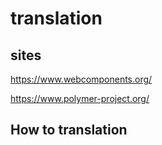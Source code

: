 # translation

## sites

https://www.webcomponents.org/  

https://www.polymer-project.org/

## How to translation

